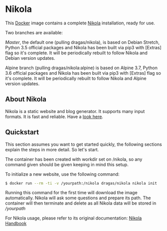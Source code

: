 # Nikola

This [Docker](https://www.docker.com) image contains a complete [Nikola](https://getnikola.com/) installation, ready for use. 

Two branches are available:

*Master*, the default one (pulling dragas/nikola), is based on Debian Stretch, Python 3.5 official packages and Nikola has been built via pip3 with [Extras] flag so it's complete. It will be periodically rebuilt to follow Nikola and Debian version updates.

Alpine branch (pulling dragas/nikola:alpine) is based on Alpine 3.7, Python 3.6 official packages and Nikola has been built via pip3 with [Extras] flag so it's complete. It will be periodically rebuilt to follow Nikola and Alpine version updates.

## About Nikola

Nikola is a static website and blog generator. It supports many input formats. It is fast and reliable. Have a [look here](https://getnikola.com/).

## Quickstart

This section assumes you want to get started quickly, the following sections explain the
steps in more detail. So let's start.

The container has been created with workdir set on /nikola, so any command given should be given keeping in mind this setup.

To initialize a new website, use the following command:

```bash
$ docker run --rm -ti -v /yourpath:/nikola dragas/nikola nikola init
```

Running this command for the first time will download the image automatically. Nikola will ask some questions and prepare its path. The container will then terminate and delete as all Nikola data will be stored in */yourpath*

For Nikola usage, please refer to its original documentation: [Nikola Handbook](https://getnikola.com/handbook.html)
